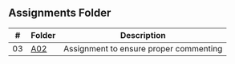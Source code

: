 ##  Assignments Folder

|  #  | Folder                                                                                  |                        Description                          |
|:---:| --------------------------------------------------------------------------------------- | ----------------------------------------------------------- |
|  03  | [A02](https://github.com/apwarren/3013-Algorithms-Warren/tree/master/Assignments/02-CommentedCode) | Assignment to ensure proper commenting |
